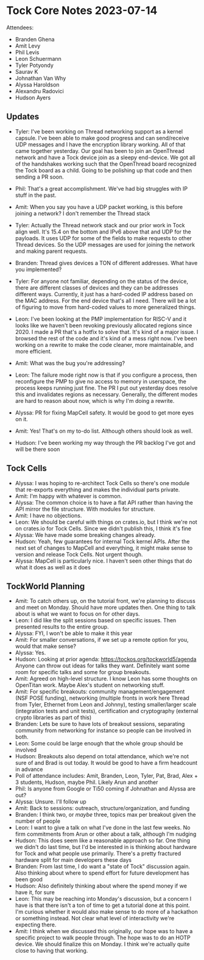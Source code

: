 # Tock Core Notes 2023-07-14

Attendees:
- Branden Ghena
- Amit Levy
- Phil Levis
- Leon Schuermann
- Tyler Potyondy
- Saurav K
- Johnathan Van Why
- Alyssa Haroldson
- Alexandru Radovici
- Hudson Ayers


## Updates
 * Tyler: I've been working on Thread networking support as a kernel capsule. I've been able to make good progress and can send/receive UDP messages and I have the encryption library working. All of that came together yesterday. Our goal has been to join an OpenThread network and have a Tock device join as a sleepy end-device. We got all of the handshakes working such that the OpenThread board recognized the Tock board as a child. Going to be polishing up that code and then sending a PR soon.
 * Phil: That's a great accomplishment. We've had big struggles with IP stuff in the past.
 * Amit: When you say you have a UDP packet working, is this before joining a network? I don't remember the Thread stack
 * Tyler: Actually the Thread network stack and our prior work in Tock align well. It's 15.4 on the bottom and IPv6 above that and UDP for the payloads. It uses UDP for some of the fields to make requests to other Thread devices. So the UDP messages are used for joining the network and making parent requests.
 * Branden: Thread gives devices a TON of different addresses. What have you implemented?
 * Tyler: For anyone not familiar, depending on the status of the device, there are different classes of devices and they can be addresses different ways. Currently, it just has a hard-coded IP address based on the MAC address. For the end device that's all I need. There will be a lot of figuring to move from hard-coded values to more generalized things.
 
 * Leon: I've been looking at the PMP implementation for RISC-V and it looks like we haven't been revoking previously allocated regions since 2020. I made a PR that's a hotfix to solve that. It's kind of a major issue. I browsed the rest of the code and it's kind of a mess right now. I've been working on a rewrite to make the code cleaner, more maintainable, and more efficient.
 * Amit: What was the bug you're addressing?
 * Leon: The failure mode right now is that if you configure a process, then reconfigure the PMP to give no access to memory in userspace, the process keeps running just fine. The PR I put out yesterday does resolve this and invalidates regions as necessary. Generally, the different modes are hard to reason about now, which is why I'm doing a rewrite.

 * Alyssa: PR for fixing MapCell safety. It would be good to get more eyes on it.
 * Amit: Yes! That's on my to-do list. Although others should look as well.
 * Hudson: I've been working my way through the PR backlog I've got and will be there soon


## Tock Cells
 * Alyssa: I was hoping to re-architect Tock Cells so there's one module that re-exports everything and makes the individual parts private.
 * Amit: I'm happy with whatever is common.
 * Alyssa: The common choice is to have a flat API rather than having the API mirror the file structure. With modules for structure.
 * Amit: I have no objections.
 * Leon: We should be careful with things on crates.io, but I think we're not on crates.io for Tock Cells. Since we didn't publish this, I think it's fine
 * Alyssa: We have made some breaking changes already.
 * Hudson: Yeah, few guarantees for internal Tock kernel APIs. After the next set of changes to MapCell and everything, it might make sense to version and release Tock Cells. Not urgent though.
 * Alyssa: MapCell is particularly nice. I haven't seen other things that do what it does as well as it does


## TockWorld Planning
 * Amit: To catch others up, on the tutorial front, we're planning to discuss and meet on Monday. Should have more updates then. One thing to talk about is what we want to focus on for other days.
 * Leon: I did like the split sessions based on specific issues. Then presented results to the entire group.
 * Alyssa: FYI, I won't be able to make it this year
 * Amit: For smaller conversations, if we set up a remote option for you, would that make sense?
 * Alyssa: Yes.
 * Hudson: Looking at prior agenda: https://tockos.org/tockworld5/agenda Anyone can throw out ideas for talks they want. Definitely want some room for specific talks and some for group breakouts.
 * Amit: Agreed on high-level structure. I know Leon has some thoughts on OpenTitan work. Maybe Alex's student on networking stuff.
 * Amit: For specific breakouts: community management/engagement (NSF POSE funding), networking (multiple fronts in work here Thread from Tyler, Ethernet from Leon and Johnny), testing smaller/larger scale (integration tests and unit tests), certification and cryptography (external crypto libraries as part of this)
 * Branden: Lets be sure to have lots of breakout sessions, separating community from networking for instance so people can be involved in both.
 * Leon: Some could be large enough that the whole group should be involved
 * Hudson: Breakouts also depend on total attendance, which we're not sure of and Brad is out today. It would be good to have a firm headcount in advance
 * Poll of attendance includes: Amit, Branden, Leon, Tyler, Pat, Brad, Alex + 3 students, Hudson, maybe Phil. Likely Arun and another
 * Phil: Is anyone from Google or Ti50 coming if Johnathan and Alyssa are out?
 * Alyssa: Unsure. I'll follow up
 * Amit: Back to sessions: outreach, structure/organization, and funding
 * Branden: I think two, or _maybe_ three, topics max per breakout given the number of people
 * Leon: I want to give a talk on what I've done in the last few weeks. No firm commitments from Arun or other about a talk, although I'm nudging
 * Hudson: This does seem like a reasonable approach so far. One thing we didn't do last time, but I'd be interested in is thinking about hardware for Tock and what people use primarily. There's a pretty fractured hardware split for main developers these days
 * Branden: From last time, I do want a "state of Tock" discussion again. Also thinking about where to spend effort for future development has been good
 * Hudson: Also definitely thinking about where the spend money if we have it, for sure
 * Leon: This may be reaching into Monday's discussion, but a concern I have is that there isn't a ton of time to get a tutorial done at this point. I'm curious whether it would also make sense to do more of a hackathon or something instead. Not clear what level of interactivity we're expecting there.
 * Amit: I think when we discussed this originally, our hope was to have a specific project to walk people through. The hope was to do an HOTP device. We should finalize this on Monday. I think we're actually quite close to having that working.


